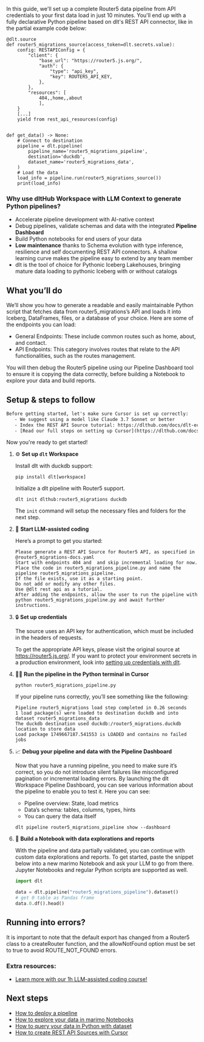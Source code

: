 In this guide, we'll set up a complete Router5 data pipeline from API credentials to your first data load in just 10 minutes. You'll end up with a fully declarative Python pipeline based on dlt's REST API connector, like in the partial example code below:

```python-outcome
@dlt.source
def router5_migrations_source(access_token=dlt.secrets.value):
    config: RESTAPIConfig = {
        "client": {
            "base_url": "https://router5.js.org/",
            "auth": {
                "type": "api_key",
                "key": ROUTER5_API_KEY,
            },
        },
        "resources": [
            404,,home,,about
            ],
    }
    [...]
    yield from rest_api_resources(config)


def get_data() -> None:
    # Connect to destination
    pipeline = dlt.pipeline(
        pipeline_name='router5_migrations_pipeline',
        destination='duckdb',
        dataset_name='router5_migrations_data', 
    )
    # Load the data
    load_info = pipeline.run(router5_migrations_source())
    print(load_info) 
```

### Why use dltHub Workspace with LLM Context to generate Python pipelines?

- Accelerate pipeline development with AI-native context
- Debug pipelines, validate schemas and data with the integrated **Pipeline Dashboard**
- Build Python notebooks for end users of your data
- **Low maintenance** thanks to Schema evolution with type inference, resilience and self documenting REST API connectors. A shallow learning curve makes the pipeline easy to extend by any team member
- dlt is the tool of choice for Pythonic Iceberg Lakehouses, bringing mature data loading to pythonic Iceberg with or without catalogs

## What you’ll do

We’ll show you how to generate a readable and easily maintainable Python script that fetches data from router5_migrations’s API and loads it into Iceberg, DataFrames, files, or a database of your choice. Here are some of the endpoints you can load:

- General Endpoints: These include common routes such as home, about, and contact.
- API Endpoints: This category involves routes that relate to the API functionalities, such as the routes management.

You will then debug the Router5 pipeline using our Pipeline Dashboard tool to ensure it is copying the data correctly, before building a Notebook to explore your data and build reports.

## Setup & steps to follow

```default
Before getting started, let's make sure Cursor is set up correctly:
   - We suggest using a model like Claude 3.7 Sonnet or better
   - Index the REST API Source tutorial: https://dlthub.com/docs/dlt-ecosystem/verified-sources/rest_api/ and add it to context as **@dlt rest api**
   - [Read our full steps on setting up Cursor](https://dlthub.com/docs/dlt-ecosystem/llm-tooling/cursor-restapi#23-configuring-cursor-with-documentation)
```

Now you're ready to get started!

1. ⚙️ **Set up `dlt` Workspace**
    
    Install dlt with duckdb support:
    ```shell
    pip install dlt[workspace]
    ```

    Initialize a dlt pipeline with Router5 support.
    ```shell
    dlt init dlthub:router5_migrations duckdb
    ```

    The `init` command will setup the necessary files and folders for the next step.
    
2. 🤠 **Start LLM-assisted coding**
    
    Here’s a prompt to get you started:
    
    ```prompt
    Please generate a REST API Source for Router5 API, as specified in @router5_migrations-docs.yaml 
    Start with endpoints 404 and  and skip incremental loading for now. 
    Place the code in router5_migrations_pipeline.py and name the pipeline router5_migrations_pipeline. 
    If the file exists, use it as a starting point. 
    Do not add or modify any other files. 
    Use @dlt rest api as a tutorial. 
    After adding the endpoints, allow the user to run the pipeline with python router5_migrations_pipeline.py and await further instructions.
    ```

    
3. 🔒 **Set up credentials** 
    
    The source uses an API key for authentication, which must be included in the headers of requests.
    
    To get the appropriate API keys, please visit the original source at https://router5.js.org/.
    If you want to protect your environment secrets in a production environment, look into [setting up credentials with dlt](https://dlthub.com/docs/walkthroughs/add_credentials).
    
4. 🏃‍♀️ **Run the pipeline in the Python terminal in Cursor**
    
    ```shell
    python router5_migrations_pipeline.py
    ```
    
    If your pipeline runs correctly, you’ll see something like the following:
    
    ```shell
    Pipeline router5_migrations load step completed in 0.26 seconds
    1 load package(s) were loaded to destination duckdb and into dataset router5_migrations_data
    The duckdb destination used duckdb:/router5_migrations.duckdb location to store data
    Load package 1749667187.541553 is LOADED and contains no failed jobs
    ```
    
5. 📈 **Debug your pipeline and data with the Pipeline Dashboard**

    Now that you have a running pipeline, you need to make sure it’s correct, so you do not introduce silent failures like misconfigured pagination or incremental loading errors. By launching the dlt Workspace Pipeline Dashboard, you can see various information about the pipeline to enable you to test it. Here you can see:
    - Pipeline overview: State, load metrics
    - Data’s schema: tables, columns, types, hints
    - You can query the data itself
    
    ```shell
    dlt pipeline router5_migrations_pipeline show --dashboard
    ```
    
6. 🐍 **Build a Notebook with data explorations and reports**

    With the pipeline and data partially validated, you can continue with custom data explorations and reports. To get started, paste the snippet below into a new marimo Notebook and ask your LLM to go from there. Jupyter Notebooks and regular Python scripts are supported as well.

    
    ```python
    import dlt

   data = dlt.pipeline("router5_migrations_pipeline").dataset()
   # get 0 table as Pandas frame
   data.0.df().head()
    ```

## Running into errors?

It is important to note that the default export has changed from a Router5 class to a createRouter function, and the allowNotFound option must be set to true to avoid ROUTE_NOT_FOUND errors.

### Extra resources:

- [Learn more with our 1h LLM-assisted coding course!](https://www.youtube.com/watch?v=GGid70rnJuM)

## Next steps

- [How to deploy a pipeline](https://dlthub.com/docs/walkthroughs/deploy-a-pipeline)
- [How to explore your data in marimo Notebooks](https://dlthub.com/docs/general-usage/dataset-access/marimo)
- [How to query your data in Python with dataset](https://dlthub.com/docs/general-usage/dataset-access/dataset)
- [How to create REST API Sources with Cursor](https://dlthub.com/docs/dlt-ecosystem/llm-tooling/cursor-restapi)